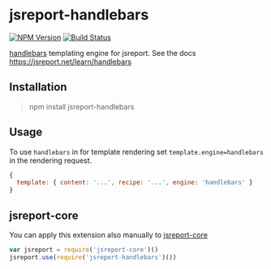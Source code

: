 # jsreport-handlebars
[![NPM Version](http://img.shields.io/npm/v/jsreport-handlebars.svg?style=flat-square)](https://npmjs.com/package/jsreport-handlebars)
[![Build Status](https://travis-ci.org/jsreport/jsreport-handlebars.png?branch=master)](https://travis-ci.org/jsreport/jsreport-handlebars)

[handlebars](http://handlebarsjs.com/) templating engine for jsreport. 
See the docs https://jsreport.net/learn/handlebars

## Installation
> npm install jsreport-handlebars

## Usage
To use `handlebars` in for template rendering set `template.engine=handlebars` in the rendering request.

```js
{
  template: { content: '...', recipe: '...', engine: 'handlebars' }
}
```

## jsreport-core
You can apply this extension also manually to [jsreport-core](https://github.com/jsreport/jsreport-core)

```js
var jsreport = require('jsreport-core')()
jsreport.use(require('jsreport-handlebars')())
```
